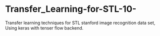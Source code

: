 # Transfer_Learning-for-STL-10-
Transfer learning techniques for STL stanford image recognition data set, Using keras with tenser flow backend.

